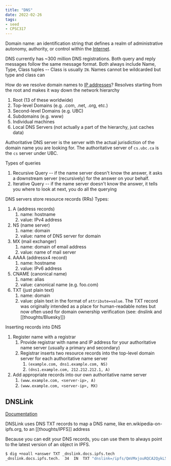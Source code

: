 ```yaml
---
title: "DNS"
date: 2022-02-26
tags:
- seed
- CPSC317
---
```


Domain name: an identification string that defines a realm of administrative autonomy, authority, or control within the [Internet](thoughts/Internet.md).

DNS currently has ~300 million DNS registrations. Both query and reply messages follow the same message format. Both always include Name, Type, Class tuples -- Class is usually `IN`. Names cannot be wildcarded but type and class can

How do we resolve domain names to [IP addresses](thoughts/IP%20Address.md)? Resolves starting from the root and makes it way down the network hierarchy
1. Root (13 of these worldwide)
2. Top-level Domains (e.g. .com, .net, .org, etc.)
3. Second-level Domains (e.g. UBC)
4. Subdomains (e.g. www)
5. Individual machines
6. Local DNS Servers (not actually a part of the hierarchy, just caches data)

Authoritative DNS server is the server with the actual jurisdiction of the domain name you are looking for. The authoritative server of `cs.ubc.ca` is the `cs` server under UBC. 

Types of queries
1. Recursive Query -- if the name server doesn't know the answer, it asks a downstream server (recursively) for the answer on your behalf.
2. Iterative Query -- if the name server doesn't know the answer, it tells you where to look at next, you do all the querying

DNS servers store resource records (RRs)
Types:
1. A (address records)
	1. name: hostname
	2. value: IPv4 address
2. NS (name server)
	1. name: domain
	2. value: name of DNS server for domain
3. MX (mail exchanger)
	1. name: domain of email address
	2. value: name of mail server
4. AAAA (addressx4 record)
	1. name: hostname
	2. value: IPv6 address
5. CNAME (canonical name)
	1. name: alias
	2. value: canonical name (e.g. foo.com)
6. TXT (just plain text)
	1. name: domain
	2. value: plain text in the format of `attribute=value`. The TXT record was originally intended as a place for human-readable notes but now often used for domain ownership verification (see: dnslink and [[thoughts/Bluesky]])

Inserting records into DNS
1. Register name with a registrar
	1. Provide registrar with name and IP address for your authoritative name server (usually a primary and secondary)
	2. Registrar inserts two resource records into the top-level domain server for each authoritative name server
		1. `(example.com, dns1.example.com, NS)`
		2. `(dns1.example.com, 212.212.212.1, A)`
2. Add appropriate records into our own authoritative name server
	1. `(www.example.com, <server-ip>, A)`
	2. `(www.example.com, <server-ip>, MX)`

## DNSLink
[Documentation](https://dnslink.dev/)

DNSLink uses DNS TXT records to map a DNS name, like en.wikipedia-on-ipfs.org, to an [[thoughts/IPFS]] address

Because you can edit your DNS records, you can use them to always point to the latest version of an object in IPFS.


```bash
$ dig +noall +answer TXT _dnslink.docs.ipfs.tech
_dnslink.docs.ipfs.tech.  34  IN  TXT "dnslink=/ipfs/QmVMxjouRQCA2QykL5Rc77DvjfaX6m8NL6RyHXRTaZ9iya"
```